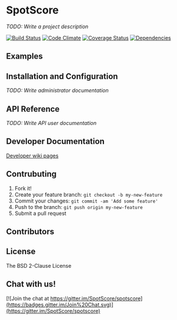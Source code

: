 # SpotScore

_TODO: Write a project description_

[![Build Status](https://travis-ci.org/SpotScore/spotscore.svg?branch=master)](https://travis-ci.org/SpotScore/spotscore)
[![Code Climate](https://codeclimate.com/github/SpotScore/spotscore/badges/gpa.svg)](https://codeclimate.com/github/SpotScore/spotscore)
[![Coverage Status](https://coveralls.io/repos/SpotScore/spotscore/badge.svg?branch=master&service=github)](https://coveralls.io/github/SpotScore/spotscore?branch=master)
[![Dependencies](https://david-dm.org/spotscore/spotscore.svg)](https://david-dm.org/spotscore/spotscore)


## Examples

## Installation and Configuration

_TODO: Write administrator documentation_

## API Reference

_TODO: Write API user documentation_

## Developer Documentation

[Developer wiki pages](https://github.com/SpotScore/spotscore/wiki#developer-help-topics)

## Contrubuting

1. Fork it!
2. Create your feature branch: `git checkout -b my-new-feature`
3. Commit your changes: `git commit -am 'Add some feature'`
4. Push to the branch: `git push origin my-new-feature`
5. Submit a pull request

## Contributors

## License

The BSD 2-Clause License


## Chat with us!

[![Join the chat at https://gitter.im/SpotScore/spotscore](https://badges.gitter.im/Join%20Chat.svg)](https://gitter.im/SpotScore/spotscore)
